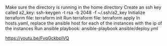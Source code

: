 Make sure the directory is running in the home directory
Create an ssh key called a2_key: ssh-keygen -t rsa -b 2048 -f ~/.ssh/a2_key
Initialize terraform file: terraform init
Run terraform file: terraform apply
In hosts.yaml, replace the ansible host for each of the instances with the ip of the instances
Run ansible playbook: ansible-playbook ansible/deploy.yml

https://youtu.be/FvqGckbpIVQ 